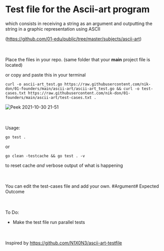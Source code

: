 # Test file for the Ascii-art program 

which consists in receiving a string as an argument 
and outputting the string in a graphic representation using ASCII

(https://github.com/01-edu/public/tree/master/subjects/ascii-art)


\
\
Place the files in your repo. (same folder that your **main** project file is located)

or copy and paste this in your terminal

	curl -o ascii-art_test.go https://raw.githubusercontent.com/nik-don/01-founders/main/ascii-art/ascii-art_test.go && curl -o test-cases.txt https://raw.githubusercontent.com/nik-don/01-founders/main/ascii-art/test-cases.txt . 


![Peek 2021-10-30 21-51](https://user-images.githubusercontent.com/93073558/139558058-09dae194-9e19-464b-a4f0-adfd50c62985.gif)


\
\
Usage:



	go test . 

or


	go clean -testcache && go test . -v
to reset cache *and* verbose output of what is happening


\
\
You can edit the test-cases file and add your own.
#Argument#
Expected Outcome



\
\
To Do:
- Make the test file run parallel tests


\
\
Inspired by https://github.com/N1X0N3/ascii-art-testfile
